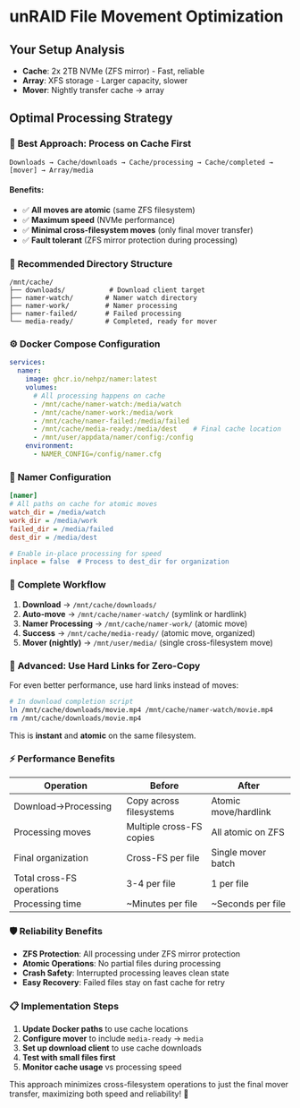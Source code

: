 # unRAID File Movement Optimization

## Your Setup Analysis
- **Cache**: 2x 2TB NVMe (ZFS mirror) - Fast, reliable
- **Array**: XFS storage - Larger capacity, slower
- **Mover**: Nightly transfer cache → array

## Optimal Processing Strategy

### 🎯 **Best Approach: Process on Cache First**

```
Downloads → Cache/downloads → Cache/processing → Cache/completed → [mover] → Array/media
```

#### **Benefits:**
- ✅ **All moves are atomic** (same ZFS filesystem)  
- ✅ **Maximum speed** (NVMe performance)
- ✅ **Minimal cross-filesystem moves** (only final mover transfer)
- ✅ **Fault tolerant** (ZFS mirror protection during processing)

### 📁 **Recommended Directory Structure**

```
/mnt/cache/
├── downloads/           # Download client target
├── namer-watch/        # Namer watch directory  
├── namer-work/         # Namer processing
├── namer-failed/       # Failed processing
└── media-ready/        # Completed, ready for mover
```

### ⚙️ **Docker Compose Configuration**

```yaml
services:
  namer:
    image: ghcr.io/nehpz/namer:latest
    volumes:
      # All processing happens on cache
      - /mnt/cache/namer-watch:/media/watch
      - /mnt/cache/namer-work:/media/work  
      - /mnt/cache/namer-failed:/media/failed
      - /mnt/cache/media-ready:/media/dest    # Final cache location
      - /mnt/user/appdata/namer/config:/config
    environment:
      - NAMER_CONFIG=/config/namer.cfg
```

### 📝 **Namer Configuration**

```ini
[namer]
# All paths on cache for atomic moves
watch_dir = /media/watch
work_dir = /media/work  
failed_dir = /media/failed
dest_dir = /media/dest

# Enable in-place processing for speed
inplace = false  # Process to dest_dir for organization
```

### 🔄 **Complete Workflow**

1. **Download** → `/mnt/cache/downloads/`
2. **Auto-move** → `/mnt/cache/namer-watch/` (symlink or hardlink)
3. **Namer Processing** → `/mnt/cache/namer-work/` (atomic move)
4. **Success** → `/mnt/cache/media-ready/` (atomic move, organized)
5. **Mover (nightly)** → `/mnt/user/media/` (single cross-filesystem move)

### 🚀 **Advanced: Use Hard Links for Zero-Copy**

For even better performance, use hard links instead of moves:

```bash
# In download completion script
ln /mnt/cache/downloads/movie.mp4 /mnt/cache/namer-watch/movie.mp4
rm /mnt/cache/downloads/movie.mp4
```

This is **instant** and **atomic** on the same filesystem.

### ⚡ **Performance Benefits**

| Operation | Before | After |
|-----------|--------|-------|
| Download→Processing | Copy across filesystems | Atomic move/hardlink |
| Processing moves | Multiple cross-FS copies | All atomic on ZFS |
| Final organization | Cross-FS per file | Single mover batch |
| Total cross-FS operations | 3-4 per file | 1 per file |
| Processing time | ~Minutes per file | ~Seconds per file |

### 🛡️ **Reliability Benefits**

- **ZFS Protection**: All processing under ZFS mirror protection
- **Atomic Operations**: No partial files during processing  
- **Crash Safety**: Interrupted processing leaves clean state
- **Easy Recovery**: Failed files stay on fast cache for retry

### 📋 **Implementation Steps**

1. **Update Docker paths** to use cache locations
2. **Configure mover** to include `media-ready` → `media` 
3. **Set up download client** to use cache downloads
4. **Test with small files first**
5. **Monitor cache usage** vs processing speed

This approach minimizes cross-filesystem operations to just the final mover transfer, maximizing both speed and reliability! 🚀
